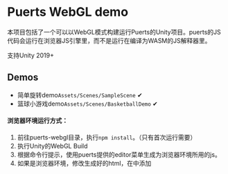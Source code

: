 # Puerts WebGL demo
本项目包括了一个可以以WebGL模式构建运行Puerts的Unity项目。puerts的JS代码会运行在浏览器JS引擎里，而不是运行在编译为WASM的JS解释器里。

支持Unity 2019+

## Demos
* 简单旋转demo`Assets/Scenes/SampleScene` ✔
* 篮球小游戏demo`Assets/Scenes/BasketballDemo` ✔

#### 浏览器环境运行方式：
1. 前往puerts-webgl目录，执行`npm install`。（只有首次运行需要）
2. 执行Unity的WebGL Build
3. 根据命令行提示，使用puerts提供的editor菜单生成为浏览器环境所用的js。
4. 如果是浏览器环境，修改生成好的html，在<head>中添加<script>，将刚刚生成的两个js加上去
```
  <script src="./puerts-runtime.js"></script>
  <script src="./puerts_browser_js_resources.js"></script>
```
#### 微信小游戏环境运行方式：
  暂不写文档。有需要请在issue留言或qq群里联系我。

## Performance
因为在这套架构下，JS是运行在宿主JS环境下的，有JIT的支持，因此相比Lua脚本方案，在*执行性能*上有碾压性的性能优势。
|       | 10万次 fibonacci(12) |
| ---  |    ---    |
|xLua WebGL   |    6200ms    |
|本Puerts WebGL方案 |   165ms     |

## Dependent
因为大量使用到了`WeakRef`和`FinalizationRegistry`API。该功能在以下环境下可用：
1. V8 8.4+ (eg. Chrome 84+) 或是打开`--harmony-weak-refs`的v8 7.4+
2. iOS Safari 14.5+/OSX Safari 14.1+

## How to contrib
* 运作原理(how this work?)

Puerts的WebGL版本是利用Unity官方提供的[Unity代码与浏览器脚本交互的功能](https://docs.unity3d.com/2018.4/Documentation/Manual/webgl-interactingwithbrowserscripting.html)，对Puerts中使用到的`PuertsDLL.cs`里的API通过JS一一进行实现。关键代码位于`Assets/Plugins/puerts.jslib`以及`puerts-webgl/PuertsDLLMock`。

* 未来还有以下工作要做(TODO)：

1. 测试2021下bigint表现
